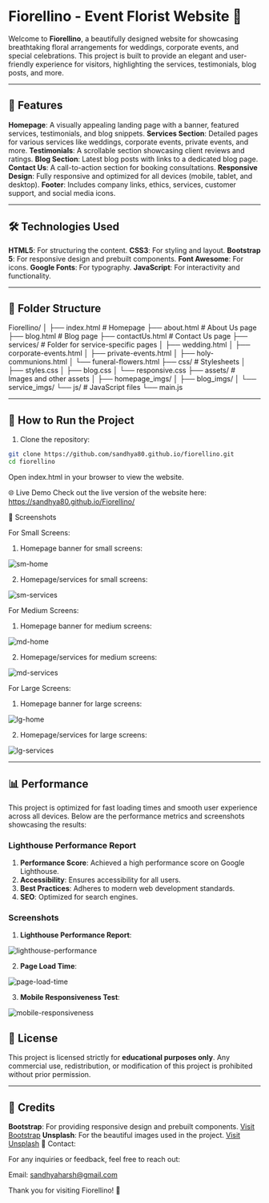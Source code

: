 # Fiorellino - Event Florist Website 🌸

Welcome to **Fiorellino**, a beautifully designed website for showcasing breathtaking floral arrangements for weddings, corporate events, and special celebrations. This project is built to provide an elegant and user-friendly experience for visitors, highlighting the services, testimonials, blog posts, and more.

---

## 🌟 Features

**Homepage**: A visually appealing landing page with a banner, featured services, testimonials, and blog snippets.
**Services Section**: Detailed pages for various services like weddings, corporate events, private events, and more.
**Testimonials**: A scrollable section showcasing client reviews and ratings.
**Blog Section**: Latest blog posts with links to a dedicated blog page.
**Contact Us**: A call-to-action section for booking consultations.
**Responsive Design**: Fully responsive and optimized for all devices (mobile, tablet, and desktop).
**Footer**: Includes company links, ethics, services, customer support, and social media icons.

---

## 🛠️ Technologies Used

**HTML5**: For structuring the content.
**CSS3**: For styling and layout.
**Bootstrap 5**: For responsive design and prebuilt components.
**Font Awesome**: For icons.
**Google Fonts**: For typography.
**JavaScript**: For interactivity and functionality.

---

## 📂 Folder Structure

Fiorellino/ │ ├── index.html # Homepage ├── about.html # About Us page ├── blog.html # Blog page ├── contactUs.html # Contact Us page ├── services/ # Folder for service-specific pages │ ├── wedding.html │ ├── corporate-events.html │ ├── private-events.html │ ├── holy-communions.html │ └── funeral-flowers.html ├── css/ # Stylesheets │ ├── styles.css │ ├── blog.css │ └── responsive.css ├── assets/ # Images and other assets │ ├── homepage_imgs/ │ ├── blog_imgs/ │ └── service_imgs/ └── js/ # JavaScript files └── main.js

---

## 🚀 How to Run the Project

1. Clone the repository:

```bash
git clone https://github.com/sandhya80.github.io/fiorellino.git
cd fiorellino
```

Open index.html in your browser to view the website.

🌐 Live Demo
Check out the live version of the website here: <https://sandhya80.github.io/Fiorellino/>

📸 Screenshots

For Small Screens:

1. Homepage banner for small screens:

![sm-home](assets\ReadMe_imgs\sm-home.PNG)

2. Homepage/services for small screens:

![sm-services](assets\ReadMe_imgs\sm-services.PNG)


For Medium Screens:

1. Homepage banner for medium screens:

![md-home](assets\ReadMe_imgs\md-home.PNG)

2. Homepage/services for medium screens:

![md-services](assets\ReadMe_imgs\md-services.PNG)


For Large Screens:

1. Homepage banner for large screens:

![lg-home](assets\ReadMe_imgs\lg-home.PNG)

2. Homepage/services for large screens:

![lg-services](assets\ReadMe_imgs\lg-services.PNG)

---

## 📊 Performance

This project is optimized for fast loading times and smooth user experience across all devices. Below are the performance metrics and screenshots showcasing the results:

### Lighthouse Performance Report

1. **Performance Score**: Achieved a high performance score on Google Lighthouse.
2. **Accessibility**: Ensures accessibility for all users.
3. **Best Practices**: Adheres to modern web development standards.
4. **SEO**: Optimized for search engines.

### Screenshots

1. **Lighthouse Performance Report**:

![lighthouse-performance](https://github.com/user-attachments/assets/performance/lighthouse-performance.png)

2. **Page Load Time**:

![page-load-time](https://github.com/user-attachments/assets/performance/page-load-time.png)

3. **Mobile Responsiveness Test**:

![mobile-responsiveness](https://github.com/user-attachments/assets/performance/mobile-responsiveness.png)


## 📜 License

This project is licensed strictly for **educational purposes only**. Any commercial use, redistribution, or modification of this project is prohibited without prior permission.

---

## 🙌 Credits

**Bootstrap**: For providing responsive design and prebuilt components. [Visit Bootstrap](https://getbootstrap.com/)
**Unsplash**: For the beautiful images used in the project. [Visit Unsplash](https://unsplash.com/)
📧 Contact:

For any inquiries or feedback, feel free to reach out:

Email: <sandhyaharsh@gmail.com>

Thank you for visiting Fiorellino! 🌺
